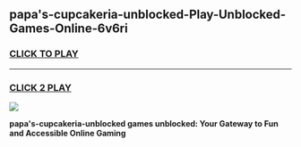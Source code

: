 
## papa's-cupcakeria-unblocked-Play-Unblocked-Games-Online-6v6ri
<h3>
<a href="https://premium76.site?title=papa's-cupcakeria-unblocked&ref=25A">CLICK TO PLAY</a></h3>
<hr>

<h3>
<a href="https://premium76.site?title=papa's-cupcakeria-unblocked&ref=25A">CLICK 2 PLAY</a>
  
</h3>

<a href="https://premium76.site?title=papa's-cupcakeria-unblocked&ref=25A"><img src="https://clearcache.store/games.png"></a>


**papa's-cupcakeria-unblocked games unblocked: Your Gateway to Fun and Accessible Online Gaming**
